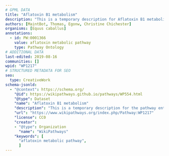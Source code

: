 ```yaml
---
# GPML DATA
title: "Aflatoxin B1 metabolism"
description: "This is a temporary description for Aflatoxin B1 metabolism"
authors: [MaintBot, Thomas, Egonw, Christine Chichester]
organisms: [Equus caballus]
annotations:
  - id: PW:0001366
    value: aflatoxin metabolic pathway
    type: Pathway Ontology
# ADDITIONAL DATA
last-edited: 2019-08-16
communities: []
wpid: "WP1217"
# STRUCTURED METADATA FOR SEO
seo:
  type: CreativeWork
schema-jsonld:
  - "@context": https://schema.org/
    "@id": https://wikipathways.github.io/pathways/WP554.html
    "@type": Dataset
    "name": "Aflatoxin B1 metabolism"
    "description": "This is a temporary description for the pathway entitled: Aflatoxin B1 metabolism"
    "url": "https://www.wikipathways.org/index.php/Pathway:WP1217"
    "license": CC0
    "creator":
    - "@type": Organization
      "name": "WikiPathways"
    "keywords": [
      "aflatoxin metabolic pathway",
      ]
---
```

